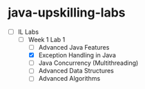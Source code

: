 # java-upskilling-labs

- [ ] IL Labs
  - [ ] Week 1 Lab 1
    - [ ] Advanced Java Features
    - [x] Exception Handling in Java
    - [ ] Java Concurrency (Multithreading)
    - [ ] Advanced Data Structures
    - [ ] Advanced Algorithms
